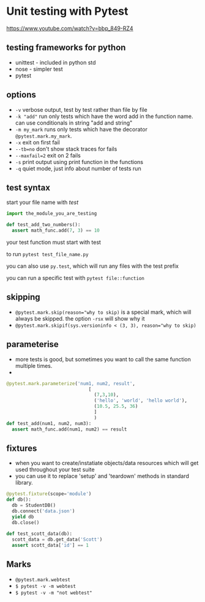 # Unit testing with Pytest

https://www.youtube.com/watch?v=bbp_849-RZ4

## testing frameworks for python
* unittest - included in python std
* nose - simpler test
* pytest 

## options
* `-v` verbose output, test by test rather than file by file
* `-k "add"` run only tests which have the word add in the function name. can use conditionals in string "add and string"
* `-m my_mark` runs only tests which have the decorator `@pytest.mark.my_mark`. 
* `-x` exit on first fail
* `--tb=no` don't show stack traces for fails
* `--maxfail=2` exit on 2 fails
* `-s` print output using print function in the functions
* `-q` quiet mode, just info about number of tests run

## test syntax

start your file name with _test_
```python
import the_module_you_are_testing

def test_add_two_numbers():
  assert math_func.add(7, 3) == 10
```

your test function must start with test

to run `pytest test_file_name.py`

you can also use `py.test`, which will run any files with the test prefix

you can run a specific test with `pytest file::function`

## skipping
* `@pytest.mark.skip(reason="why to skip)` is a special mark, which will always be skipped. the option `-rsx` will show why it 
* `@pytest.mark.skipif(sys.versioninfo < (3, 3), reason="why to skip)`

## parameterise

* more tests is good, but sometimes you want to call the same function multiple times. 
*

```python
@pytest.mark.parameterize('num1, num2, result',
                              [
                                (7,3,10),
                                ('hello', 'world', 'hello world'),
                                (10.5, 25.5, 36)
                                ]
                                )
def test_add(num1, num2, num3):
  assert math_func.add(num1, num2) == result
```

## fixtures
* when you want to create/instatiate objects/data resources which will get used throughout your test suite 
* you can use it to replace 'setup' and 'teardown' methods in standard library.

```python
@pytest.fixture(scope='module')
def db():
  db = StudentDB()
  db.connect('data.json')
  yield db
  db.close()
  
def test_scott_data(db):
  scott_data = db.get_data('Scott')
  assert scott_data['id'] == 1
```

## Marks
* `@pytest.mark.webtest`
* `$ pytest -v -m webtest`
* `$ pytest -v -m "not webtest"`
